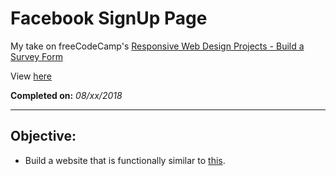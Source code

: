 # Facebook SignUp Page

My take on freeCodeCamp's [Responsive Web Design Projects - Build a Survey Form](https://learn.freecodecamp.org/responsive-web-design/responsive-web-design-projects/build-a-survey-form)

View [here](https://denzeltl.github.io/fb-signup/)

**Completed on:** *08/xx/2018*

___

## Objective:

- Build a website that is functionally similar to [this](https://codepen.io/freeCodeCamp/full/VPaoNP).
